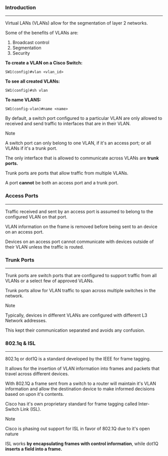 ### Introduction
---
Virtual LANs (VLANs) allow for the segmentation of layer 2 networks. 

Some of the benefits of VLANs are:
1. Broadcast control
2. Segmentation
3. Security

**To create a VLAN on a Cisco Switch:**
```
SW1(config)#vlan <vlan_id>
```

**To see all created VLANs:**
```
SW1(config)#sh vlan
```

**To name VLANS:**
```
SW1(config-vlan)#name <name>
```

By default, a switch port configured to a particular VLAN are only allowed to received and send traffic to interfaces that are in their VLAN.

>[!note]
>A switch port can only belong to one VLAN, if it's an access port; or all VLANs if it's a trunk port.

The only interface that is allowed to communicate across VLANs are **trunk ports.**

Trunk ports are ports that allow traffic from multiple VLANs. 

A port **cannot** be both an access port and a trunk port.


### Access Ports
---
Traffic received and sent by an access port is assumed to belong to the configured VLAN on that port.

VLAN information on the frame is removed before being sent to an device on an access port. 

Devices on an access port cannot communicate with devices outside of their VLAN unless the traffic is routed. 


### Trunk Ports 
---
Trunk ports are switch ports that are configured to support traffic from all VLANs or a select few of approved VLANs. 

Trunk ports allow for VLAN traffic to span across multiple switches in the network. 

>[!note]
>Typically, devices in different VLANs are configured with different L3 Network addresses. 
>
>This kept their communication separated and avoids any confusion.


### 802.1q & ISL
---
802.1q or dot1Q is a standard developed by the IEEE for frame tagging. 

It allows for the insertion of VLAN information into frames and packets that travel across different devices. 

With 802.1Q a frame sent from a switch to a router will maintain it's VLAN information and allow the destination device to make informed decisions based on upon it's contents. 

Cisco has it's own proprietary standard for frame tagging called Inter-Switch Link (ISL). 

>[!note]
>Cisco is phasing out support for ISL in favor of 802.1Q due to it's open nature

ISL works **by encapsulating frames with control information**, while dot1Q **inserts a field into a frame.**

